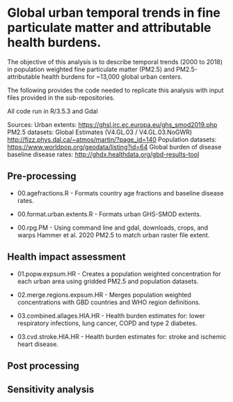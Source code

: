# Global urban temporal trends in fine particulate matter and attributable health burdens.

The objective of this analysis is to describe temporal trends (2000 to 2018) in population weighted fine particulate matter (PM2.5) and PM2.5-attributable health burdens for ~13,000 global urban centers. 

The following provides the code needed to replicate this analysis with input files provided in the sub-repositories.

All code run in R/3.5.3 and Gdal

Sources:
 Urban extents: https://ghsl.jrc.ec.europa.eu/ghs_smod2019.php
 PM2.5 datasets: Global Estimates (V4.GL.03 / V4.GL.03.NoGWR) http://fizz.phys.dal.ca/~atmos/martin/?page_id=140
 Population datasets: https://www.worldpop.org/geodata/listing?id=64
 Global burden of disease baseline disease rates: http://ghdx.healthdata.org/gbd-results-tool

## Pre-processing
 * 00.agefractions.R -
   Formats country age fractions and baseline disease rates.
   
 * 00.format.urban.extents.R -
   Formats urban GHS-SMOD extents.
   
 * 00.rpg.PM -
   Using command line and gdal, downloads, crops, and warps Hammer et al. 2020 PM2.5 to match urban raster file extent.

## Health impact assessment
 * 01.popw.expsum.HR -
   Creates a population weighted concentration for each urban area using gridded PM2.5 and population datasets.

 * 02.merge.regions.expsum.HR -
   Merges population weighted concentrations with GBD countries and WHO region definitions.

 * 03.combined.allages.HIA.HR -
   Health burden estimates for: lower respiratory infections, lung cancer, COPD and type 2 diabetes.

 * 03.cvd.stroke.HIA.HR -
   Health burden estimates for: stroke and ischemic heart disease.

## Post processing


## Sensitivity analysis
